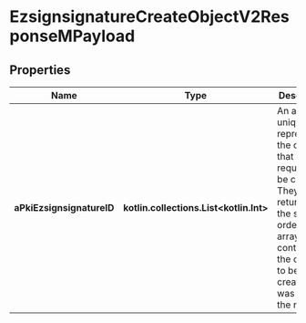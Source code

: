 
# EzsignsignatureCreateObjectV2ResponseMPayload

## Properties
Name | Type | Description | Notes
------------ | ------------- | ------------- | -------------
**aPkiEzsignsignatureID** | **kotlin.collections.List&lt;kotlin.Int&gt;** | An array of unique IDs representing the object that were requested to be created.  They are returned in the same order as the array containing the objects to be created that was sent in the request. | 



